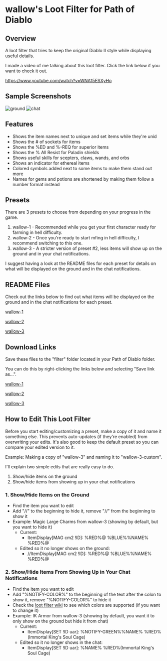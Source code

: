 # wallow's Loot Filter for Path of Diablo

## Overview
A loot filter that tries to keep the original Diablo II style while displaying useful details.

I made a video of me talking about this loot filter. Click the link below if you want to check it out.

https://www.youtube.com/watch?v=WNA15ESXyHo

## Sample Screenshots
![ground](https://user-images.githubusercontent.com/81270285/122657624-4d93c800-d133-11eb-9a52-5209e18f0e46.png)
![chat](https://user-images.githubusercontent.com/81270285/122657628-54223f80-d133-11eb-86f9-670d69cc5952.png)

## Features
- Shows the item names next to unique and set items while they're unid
- Shows the # of sockets for items
- Shows the %ED and %-REQ for superior items
- Shows the % All Resist for Paladin shields
- Shows useful skills for scepters, claws, wands, and orbs
- Shows an indicator for ethereal items
- Colored symbols added next to some items to make them stand out more
- Names for gems and potions are shortened by making them follow a number format instead

## Presets
There are 3 presets to choose from depending on your progress in the game.
1. wallow-1 - Recommended while you get your first character ready for farming in hell difficulty.
2. wallow-2 - Once you're ready to start mfing in hell difficulty, I recommend switching to this one.
3. wallow-3 - A stricter version of preset #2, less items will show up on the ground and in your chat notifications.

I suggest having a look at the README files for each preset for details on what will be displayed on the ground and in the chat notifications.

## README Files
Check out the links below to find out what items will be displayed on the ground and in the chat notifications for each preset.

[wallow-1](https://github.com/wallowlol/pod-filter/tree/main/wallow-1)


[wallow-2](https://github.com/wallowlol/pod-filter/tree/main/wallow-2)


[wallow-3](https://github.com/wallowlol/pod-filter/tree/main/wallow-3)

## Download Links
Save these files to the "filter" folder located in your Path of Diablo folder.

You can do this by right-clicking the links below and selecting "Save link as...". 

[wallow-1](https://raw.githubusercontent.com/wallowlol/pod-filter/main/wallow-1/wallow-1.filter)


[wallow-2](https://raw.githubusercontent.com/wallowlol/pod-filter/main/wallow-2/wallow-2.filter)


[wallow-3](https://raw.githubusercontent.com/wallowlol/pod-filter/main/wallow-3/wallow-3.filter)

## How to Edit This Loot Filter
Before you start editing/customizing a preset, make a copy of it and name it something else. This prevents auto-updates (if they're enabled) from overwriting your edits. It's also good to keep the default preset so you can compare your edited version to it.

Example: Making a copy of "wallow-3" and naming it to "wallow-3-custom".

I'll explain two simple edits that are really easy to do.
1. Show/hide items on the ground
2. Show/hide items from showing up in your chat notifications

### 1. Show/Hide Items on the Ground
- Find the item you want to edit
- Add "//" to the beginning to hide it, remove "//" from the beginning to show it
- Example: Magic Large Charms from wallow-3 (showing by default, but you want to hide it)
  - Current:
    - ItemDisplay[MAG cm2 !ID]: %RED%@ %BLUE%%NAME% %RED%@
  - Edited so it no longer shows on the ground:
    - //ItemDisplay[MAG cm2 !ID]: %RED%@ %BLUE%%NAME% %RED%@

### 2. Show/Hide Items From Showing Up in Your Chat Notifications
- Find the item you want to edit
- Add "%NOTIFY-COLOR%" to the beginning of the text after the colon to show it, remove "%NOTIFY-COLOR%" to hide it
- Check the [loot filter wiki](https://pathofdiablo.com/wiki/index.php?title=Loot_Filtration_Codes) to see which colors are supported (if you want to change it)
- Example: IK Armor from wallow-3 (showing by default, you want it to only show on the ground but hide it from chat)
  - Current:
    - ItemDisplay[SET !ID uar]: %NOTIFY-GREEN%%NAME% %RED%(Immortal King's Soul Cage)
  - Edited so it no longer shows in the chat:
    - ItemDisplay[SET !ID uar]: %NAME% %RED%(Immortal King's Soul Cage)
